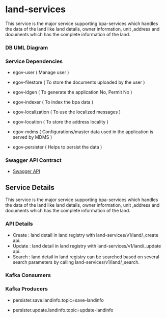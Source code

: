 
# land-services

This service is the major service supporting bpa-services which handles the data of the land like land details, owner information, unit ,address and documents which has the complete information of the land.

### DB UML Diagram



### Service Dependencies

- egov-user  ( Manage user )

- egov-filestore ( To store the documents uploaded by the user )

- egov-idgen ( To generate the application No, Permit No )

- egov-indexer ( To index the bpa data )

- egov-localization ( To use the localized messages )

- egov-location ( To store the address locality )

- egov-mdms ( Configurations/master data used in the application is served by MDMS )

- egov-persister ( Helps to persist the data )

### Swagger API Contract

- [Swagger API](https://github.com/egovernments/municipal-services/blob/master/docs/bpa/bpa-service.yaml)

## Service Details

This service is the major service supporting bpa-services which handles the data of the land like land details, owner information, unit ,address and documents which has the complete information of the land.

### API Details
- Create : land detail in land registry with land-services/v1/land/_create api.
- Update : land detail in land registry with land-services/v1/land/_update api. 
- Search : land detail in land registry can be searched based on several search parameters by calling land-services/v1/land/_search.

### Kafka Consumers


### Kafka Producers
- persister.save.landinfo.topic=save-landinfo

- persister.update.landinfo.topic=update-landinfo

